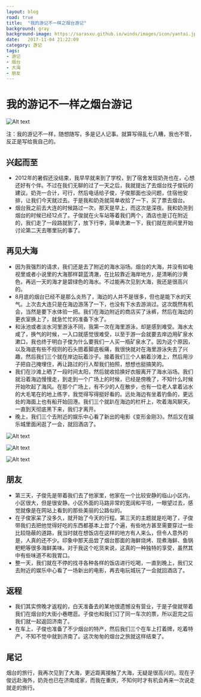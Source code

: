 ```yaml
---
layout: blog
road: true
title:  "我的游记不一样之烟台游记"
background: gray
background-image: https://sarasxu.github.io/winds/images/icon/yantai.jpeg
date:   2017-11-04 21:22:09
category: 游记
tags:
- 游记
- 烟台
- 大海
- 朋友
---
```


# 我的游记不一样之烟台游记

![Alt text](https://sarasxu.github.io/winds/images/blog/dalian/yantai1.jpeg)

注：我的游记不一样，随想随写，多是记人记事。就算写得乱七八糟，我也不管，反正是写给我自己的。

## 兴起而至

* 2012年的暑假还没结束，我早早就来到了学校，到了宿舍发现奶尧也在，心想还好有个伴。不过在我们无聊的过了一天之后，我就提出了去烟台找子俊玩的建议。奶尧一合计，可行，然后电话给子俊，子俊那面也没问题，住宿他安排，让我们今天就过去。于是我和奶尧就简单收拾了一下，买了票去烟台。
* 烟台我之前去大连的时候路过一次，那天是早上，而这次是深夜。我和奶尧到烟台的时候已经12点了。子俊就在火车站等着我们两个，酒店也是订在附近的，我们走了一段路就到了，放下行李，简单洗漱一下，我们就在房间里开始讨论第二天去哪里玩的事了。

## 再见大海

* 因为我强烈的请求，我们还是去了附近的海水浴场。烟台的大海，并没有如电视里或者小说里的大海那样碧蓝清澈，在比较靠近海岸地方，是清晰的沙黄色，再远一天的海才是碧绿色的海水。不过能再次见到大海，我还是很高兴的。
* 8月底的烟台已经不是那么炎热了，海边的人并不是很多，但也是能下水的天气。上次去大连只是在海边游荡了一下，也没有下水去游淌过。这次既然有机会，当然是要下水体验一把。我们在海边附近的商店买了泳裤，然后在海边的更衣室换上了，就急忙忙的准备下水了。
* 和泳池或者淡水河里游泳不同，我第一次在海里游泳，却是感到难受。海水太咸了，换气的时候，一入口就感觉很难受，以至于游一会就要去岸边用矿泉水漱口，我也终于明白子俊为什么要我们一人买一瓶矿泉水了。因为这个原因，以及海底有些不规则的石头摁着脚底板痛，我很快就对在海里游泳失去了兴趣，然后我们三个就在岸边玩着沙子。接着我们三个人躺着沙滩上，然后用沙子把自己掩埋住，再让路过的行人帮我们拍照，想想也挺搞笑的。
* 我们在沙滩上晒了一段时间太阳，然后就收拾换好衣服离开了海水浴场。我们就沿着海边慢慢走，到走到一个广场上的时候，已经是傍晚了，不知什么时候开始吹起了海风。在那个广场上，有不少的人在散步，也有一位老人拿着沾水的大毛笔在的地上练字，我觉得写得挺好看的。远处海边有坐着钓鱼的，更远处的海面上也有船开始回港。我们三个就趴在海边的栏杆上，吹着海风聊天，一直到天彻底黑下来，我们才离开。
* 晚上，我们三个去附近的娱乐中心看了新出的电影《变形金刚3》。然后又在娱乐城里面闲逛了一会，就回酒店了。

![Alt text](https://sarasxu.github.io/winds/images/blog/yantai/dahai.jpeg)

![Alt text](https://sarasxu.github.io/winds/images/blog/yantai/haibian.jpeg)

![Alt text](https://sarasxu.github.io/winds/images/blog/yantai/lianzi.jpeg)

## 朋友

* 第三天，子俊先是带着我们去了他家里，他家在一个比较安静的临山小区内，小区很大，但是很安静。小区外面的马路非常的宽阔和平坦，一眼望过去，感觉就像是在网站上看到的那些美丽的公路似的。
* 在子俊家呆了没多久，就开始了今天的行程。第三天的主题就是吃喝了，子俊带我们去把他觉得好吃的东西都基本上尝了个遍，有些地方甚至需要穿过一些比较隐蔽的道路，我当时就在想饭店在这样的地方有人来么，但令人意外的是，人真的还不少。印象中那天品尝了烟台那面的海鲜烧烤、现煮海鲜、鱼锅粑粑等很多海鲜美味。对于我这个吃货来说，这真的一种独特的享受，虽然其中有些味道不和我胃口。
* 整一天，我们就在不停的找寻各种各样的饭店进行吃喝，一直到晚上，我们又去附近的娱乐中心看了一场新出的电影，再去电玩城玩了一会就回酒店了。

## 返程

* 我们其实傍晚才返程的，白天准备去的某地很遗憾没有营业，于是子俊就带着我们在烟台的大街小巷瞎逛。子俊也和我们订了同一车次的票，所以逛完之后我们就一起返回济南了。
* 在车上，子俊也准备了不少烟台的特产，然后我们三个在车上打着牌，吃着特产，不知不觉中就到济南了。这次匆匆的烟台之旅就这样结束了。

## 尾记

烟台的旅行，我再次见到了大海，更近距离接触了大海，无疑是很高兴的。现在子俊远赴海外，奶尧也已在济南成家，而我在重庆，不知何时才有机会再来一次说走就走的旅行。